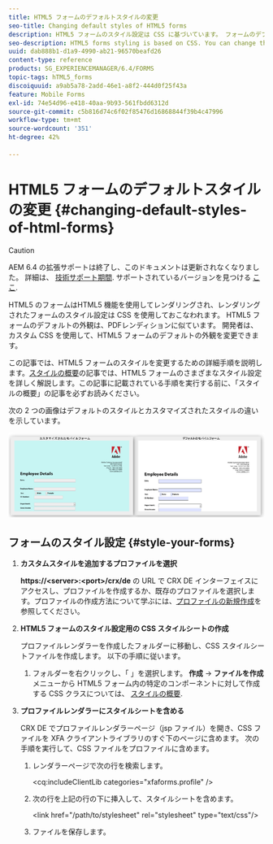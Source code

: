 ```yaml
---
title: HTML5 フォームのデフォルトスタイルの変更
seo-title: Changing default styles of HTML5 forms
description: HTML5 フォームのスタイル設定は CSS に基づいています。 フォームのデフォルトのスタイルを変更できます。
seo-description: HTML5 forms styling is based on CSS. You can change the default styles of the form.
uuid: dab888b1-d1a9-4990-ab21-96570beafd26
content-type: reference
products: SG_EXPERIENCEMANAGER/6.4/FORMS
topic-tags: hTML5_forms
discoiquuid: a9ab5a78-2add-46e1-a8f2-444d0f25f43a
feature: Mobile Forms
exl-id: 74e54d96-e418-40aa-9b93-561fbdd6312d
source-git-commit: c5b816d74c6f02f85476d16868844f39b4c47996
workflow-type: tm+mt
source-wordcount: '351'
ht-degree: 42%

---
```


# HTML5 フォームのデフォルトスタイルの変更 {#changing-default-styles-of-html-forms}

>[!CAUTION]
>
>AEM 6.4 の拡張サポートは終了し、このドキュメントは更新されなくなりました。 詳細は、 [技術サポート期間](https://helpx.adobe.com/jp/support/programs/eol-matrix.html). サポートされているバージョンを見つける [ここ](https://experienceleague.adobe.com/docs/?lang=ja).

HTML5 のフォームはHTML5 機能を使用してレンダリングされ、レンダリングされたフォームのスタイル設定は CSS を使用しておこなわれます。 HTML5 フォームのデフォルトの外観は、PDFレンディションに似ています。 開発者は、カスタム CSS を使用して、HTML5 フォームのデフォルトの外観を変更できます。

この記事では、HTML5 フォームのスタイルを変更するための詳細手順を説明します。[スタイルの概要](/help/forms/using/css-styles.md)の記事では、HTML5 フォームのさまざまなスタイル設定を詳しく解説します。この記事に記載されている手順を実行する前に、「スタイルの概要」の記事を必ずお読みください。

次の 2 つの画像はデフォルトのスタイルとカスタマイズされたスタイルの違いを示しています。

![pictures-002-small](assets/pictures-002-small.png)

## フォームのスタイル設定 {#style-your-forms}

1. **カスタムスタイルを追加するプロファイルを選択**

   **https://&lt;server>:&lt;port>/crx/de** の URL で CRX DE インターフェイスにアクセスし、プロファイルを作成するか、既存のプロファイルを選択します。プロファイルの作成方法について学ぶには、[プロファイルの新規作成](/help/forms/using/custom-profile.md)を参照してください。

1. **HTML5 フォームのスタイル設定用の CSS スタイルシートの作成**

   プロファイルレンダラーを作成したフォルダーに移動し、CSS スタイルシートファイルを作成します。 以下の手順に従います。

   1. フォルダーを右クリックし、「 」を選択します。 **作成** -> **ファイルを作成** メニューから
   HTML5 フォーム内の特定のコンポーネントに対して作成する CSS クラスについては、 [スタイルの概要](/help/forms/using/css-styles.md).

1. **プロファイルレンダラーにスタイルシートを含める**

   CRX DE でプロファイルレンダラーページ（jsp ファイル）を開き、CSS ファイルを XFA クライアントライブラリのすぐ下のページに含めます。 次の手順を実行して、CSS ファイルをプロファイルに含めます。

   1. レンダラーページで次の行を検索します。

      &lt;cq:includeClientLib categories=&quot;xfaforms.profile&quot; />

   1. 次の行を上記の行の下に挿入して、スタイルシートを含めます。

      &lt;link href=&quot;/path/to/stylesheet&quot; rel=&quot;stylesheet&quot; type=&quot;text/css&quot;/>

   1.  ファイルを保存します。
